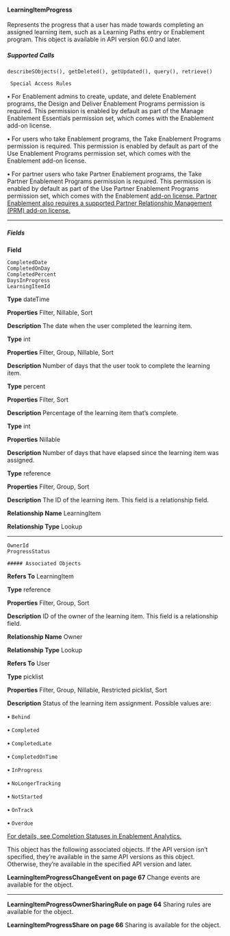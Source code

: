 #### LearningItemProgress

Represents the progress that a user has made towards completing an assigned learning item, such as a Learning Paths entry or Enablement
program. This object is available in API version 60.0 and later.

##### Supported Calls
```
describeSObjects(), getDeleted(), getUpdated(), query(), retrieve()

 Special Access Rules

```
**•** For Enablement admins to create, update, and delete Enablement programs, the Design and Deliver Enablement Programs permission
is required. This permission is enabled by default as part of the Manage Enablement Essentials permission set, which comes with
the Enablement add-on license.

**•** For users who take Enablement programs, the Take Enablement Programs permission is required. This permission is enabled by
default as part of the Use Enablement Programs permission set, which comes with the Enablement add-on license.

**•** For partner users who take Partner Enablement programs, the Take Partner Enablement Programs permission is required. This
permission is enabled by default as part of the Use Partner Enablement Programs permission set, which comes with the Enablement
[add-on license. Partner Enablement also requires a supported Partner Relationship Management (PRM) add-on license.](https://help.salesforce.com/s/articleView?id=sf.prm_support_license_template.htm&language=en_US)


-----

##### Fields

**Field**
```
CompletedDate
CompletedOnDay
CompletedPercent
DaysInProgress
LearningItemId

```

**Type**
dateTime

**Properties**
Filter, Nillable, Sort

**Description**
The date when the user completed the learning item.

**Type**
int

**Properties**
Filter, Group, Nillable, Sort

**Description**
Number of days that the user took to complete the learning item.

**Type**
percent

**Properties**
Filter, Sort

**Description**
Percentage of the learning item that’s complete.

**Type**
int

**Properties**
Nillable

**Description**
Number of days that have elapsed since the learning item was assigned.

**Type**
reference

**Properties**
Filter, Group, Sort

**Description**
The ID of the learning item. This field is a relationship field.

**Relationship Name**
LearningItem

**Relationship Type**
Lookup


-----

```
OwnerId
ProgressStatus

##### Associated Objects

```

**Refers To**
LearningItem

**Type**
reference

**Properties**
Filter, Group, Sort

**Description**
ID of the owner of the learning item. This field is a relationship field.

**Relationship Name**
Owner

**Relationship Type**
Lookup

**Refers To**
User

**Type**
picklist

**Properties**
Filter, Group, Nillable, Restricted picklist, Sort

**Description**
Status of the learning item assignment. Possible values are:

**•** `Behind`

**•** `Completed`

**•** `CompletedLate`

**•** `CompletedOnTime`

**•** `InProgress`

**•** `NoLongerTracking`

**•** `NotStarted`

**•** `OnTrack`

**•** `Overdue`

[For details, see Completion Statuses in Enablement Analytics.](https://help.salesforce.com/s/articleView?id=sf.enablement_analytics_completion_statuses.htm&language=en_US)


This object has the following associated objects. If the API version isn’t specified, they’re available in the same API versions as this object.
Otherwise, they’re available in the specified API version and later.

**LearningItemProgressChangeEvent on page 67**
Change events are available for the object.


-----

**LearningItemProgressOwnerSharingRule on page 64**
Sharing rules are available for the object.

**LearningItemProgressShare on page 66**
Sharing is available for the object.
